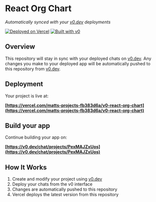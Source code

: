 # React Org Chart

*Automatically synced with your [v0.dev](https://v0.dev) deployments*

[![Deployed on Vercel](https://img.shields.io/badge/Deployed%20on-Vercel-black?style=for-the-badge&logo=vercel)](https://vercel.com/matts-projects-fb383d6a/v0-react-org-chart)
[![Built with v0](https://img.shields.io/badge/Built%20with-v0.dev-black?style=for-the-badge)](https://v0.dev/chat/projects/PexMAJZxUos)

## Overview

This repository will stay in sync with your deployed chats on [v0.dev](https://v0.dev).
Any changes you make to your deployed app will be automatically pushed to this repository from [v0.dev](https://v0.dev).

## Deployment

Your project is live at:

**[https://vercel.com/matts-projects-fb383d6a/v0-react-org-chart](https://vercel.com/matts-projects-fb383d6a/v0-react-org-chart)**

## Build your app

Continue building your app on:

**[https://v0.dev/chat/projects/PexMAJZxUos](https://v0.dev/chat/projects/PexMAJZxUos)**

## How It Works

1. Create and modify your project using [v0.dev](https://v0.dev)
2. Deploy your chats from the v0 interface
3. Changes are automatically pushed to this repository
4. Vercel deploys the latest version from this repository